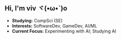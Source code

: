 ## Hi, I'm viv ヾ(•ω•`)o

- **Studying:** CompSci (SE)
- **Interests:** SoftwareDev, GameDev, AI/ML
- **Current Focus:** Experimenting with AI; Studying AI
